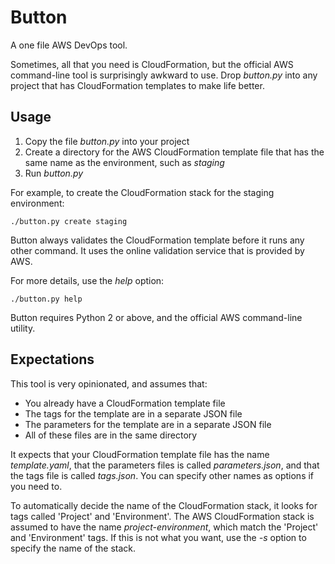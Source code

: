 # Button

A one file AWS DevOps tool.

Sometimes, all that you need is CloudFormation, but the official AWS command-line tool is surprisingly awkward to use. Drop *button.py* into any project that has CloudFormation templates to make life better.

## Usage

1) Copy the file *button.py* into your project
2) Create a directory for the AWS CloudFormation template file that has the same name as the environment, such as *staging*
3) Run *button.py*

For example, to create the CloudFormation stack for the staging environment:

    ./button.py create staging

Button always validates the CloudFormation template before it runs any other command. It uses the online validation service that is provided by AWS.

For more details, use the *help* option:

    ./button.py help

Button requires Python 2 or above, and the official AWS command-line utility.

## Expectations

This tool is very opinionated, and assumes that:

* You already have a CloudFormation template file
* The tags for the template are in a separate JSON file
* The parameters for the template are in a separate JSON file
* All of these files are in the same directory

It expects that your CloudFormation template file has the name *template.yaml*, 
that the parameters files is called *parameters.json*, and that the tags file is called *tags.json*. You can specify other names as options if you need to.

To automatically decide the name of the CloudFormation stack, it looks for tags called 'Project' and 'Environment'. The AWS CloudFormation stack is assumed to have the name *project-environment*, which match the 'Project' and 'Environment' tags. If this is not what you want, use the *-s* option to specify the name of the stack.
